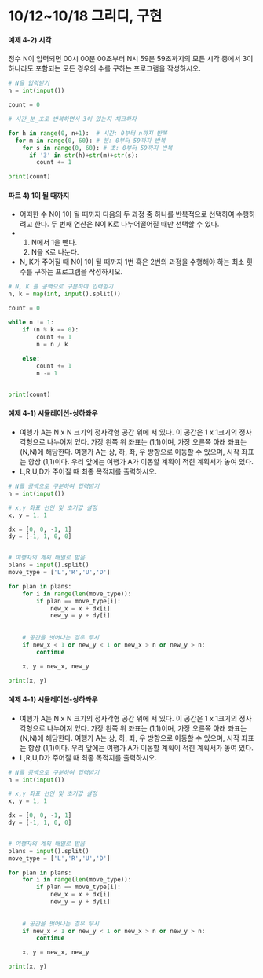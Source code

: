 # 10/12~10/18 그리디, 구현

<h4>예제 4-2) 시각</h4>

정수 N이 입력되면 00시 00분 00초부터 N시 59분 59초까지의 모든 시각 중에서 3이 하나라도 포함되는 모든 경우의 수를 구하는 프로그램을 작성하시오.

```python
# N을 입력받기
n = int(input())

count = 0

# 시간_분_초로 반복하면서 3이 있는지 체크하자

for h in range(0, n+1):  # 시간: 0부터 n까지 반복
  for m in range(0, 60): # 분: 0부터 59까지 반복
    for s in range(0, 60): # 초: 0부터 59까지 반복
      if '3' in str(h)+str(m)+str(s):
        count += 1

print(count)
```



<h4>파트 4) 1이 될 때까지</h4>

* 어떠한 수 N이 1이 될 때까지 다음의 두 과정 중 하나를 반복적으로 선택하여 수행하려고 한다. 두 번째 연산은 N이 K로 나누어떨어질 때만 선택할 수 있다.
* 1. N에서 1을 뺀다.
  2. N을 K로 나눈다.
* N, K가 주어질 때 N이 1이 될 때까지 1번 혹은 2번의 과정을 수행해야 하는 최소 횟수를 구하는 프로그램을 작성하시오.

```python
# N, K 를 공백으로 구분하여 입력받기
n, k = map(int, input().split())

count = 0

while n != 1:
    if (n % k == 0):
        count += 1
        n = n / k
    
    else:
        count += 1
        n -= 1


print(count)
```



<h4>예제 4-1) 시뮬레이션-상하좌우</h4>

- 여행가 A는 N x N 크기의 정사각형 공간 위에 서 있다. 이 공간은 1 x 1크기의 정사각형으로 나누어져 있다. 가장 왼쪽 위 좌표는 (1,1)이며, 가장 오른쪽 아래 좌표는 (N,N)에 해당한다. 여행가 A는 상, 하, 좌, 우 방향으로 이동할 수 있으며, 시작 좌표는 항상 (1,1)이다. 우리 앞에는 여행가 A가 이동할 계획이 적힌 계획서가 놓여 있다.
- L,R,U,D가 주어질 때 최종 목적지를 출력하시오.

```python
# N를 공백으로 구분하여 입력받기
n = int(input())

# x,y 좌표 선언 및 초기값 설정
x, y = 1, 1

dx = [0, 0, -1, 1]
dy = [-1, 1, 0, 0]


# 여행자의 계획 배열로 받음
plans = input().split()
move_type = ['L','R','U','D']

for plan in plans:
    for i in range(len(move_type)):
        if plan == move_type[i]:
            new_x = x + dx[i]
            new_y = y + dy[i]
        
    
    # 공간을 벗어나는 경우 무시
    if new_x < 1 or new_y < 1 or new_x > n or new_y > n:
        continue

    x, y = new_x, new_y

print(x, y)
```



<h4>예제 4-1) 시뮬레이션-상하좌우</h4>

- 여행가 A는 N x N 크기의 정사각형 공간 위에 서 있다. 이 공간은 1 x 1크기의 정사각형으로 나누어져 있다. 가장 왼쪽 위 좌표는 (1,1)이며, 가장 오른쪽 아래 좌표는 (N,N)에 해당한다. 여행가 A는 상, 하, 좌, 우 방향으로 이동할 수 있으며, 시작 좌표는 항상 (1,1)이다. 우리 앞에는 여행가 A가 이동할 계획이 적힌 계획서가 놓여 있다.
- L,R,U,D가 주어질 때 최종 목적지를 출력하시오.

```python
# N를 공백으로 구분하여 입력받기
n = int(input())

# x,y 좌표 선언 및 초기값 설정
x, y = 1, 1

dx = [0, 0, -1, 1]
dy = [-1, 1, 0, 0]


# 여행자의 계획 배열로 받음
plans = input().split()
move_type = ['L','R','U','D']

for plan in plans:
    for i in range(len(move_type)):
        if plan == move_type[i]:
            new_x = x + dx[i]
            new_y = y + dy[i]
        
    
    # 공간을 벗어나는 경우 무시
    if new_x < 1 or new_y < 1 or new_x > n or new_y > n:
        continue

    x, y = new_x, new_y

print(x, y)
```

